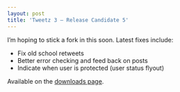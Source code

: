 ```yaml
---
layout: post
title: 'Tweetz 3 – Release Candidate 5'
---
```

I’m hoping to stick a fork in this soon. Latest fixes include:

  * Fix old school retweets
  * Better error checking and feed back on posts
  * Indicate when user is protected (user status flyout)

Available on the [downloads page](/downloads).
